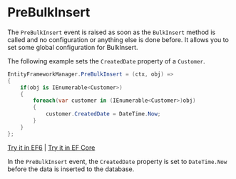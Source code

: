 # PreBulkInsert

The `PreBulkInsert` event is raised as soon as the `BulkInsert` method is called and no configuration or anything else is done before. It allows you to set some global configuration for BulkInsert. 

The following example sets the `CreatedDate` property of a `Customer`.

```csharp
EntityFrameworkManager.PreBulkInsert = (ctx, obj) => 
{
    if(obj is IEnumerable<Customer>) 
    {
        foreach(var customer in (IEnumerable<Customer>)obj)
        {
            customer.CreatedDate = DateTime.Now;
        }
    }
};
```

[Try it in EF6](https://dotnetfiddle.net/9JUluL) | [Try it in EF Core](https://dotnetfiddle.net/sdkwxW)

In the `PreBulkInsert` event, the `CreatedDate` property is set to `DateTime.Now` before the data is inserted to the database.
